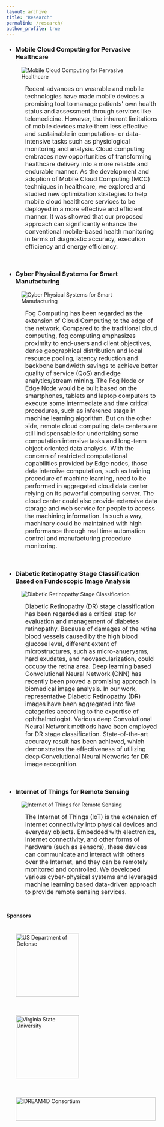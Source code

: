 ```yaml
---
layout: archive
title: "Research"
permalink: /research/
author_profile: true
---
```


<style>
p.ex1 {
  margin-left: 50px;
}

div {
  hyphens: auto;
}

* {
  box-sizing: border-box;
}

.column {
  float: left;
  padding: 25px;
}

/* Clearfix (clear floats) */
.row::after {
  content: "";
  clear: both;
  display: table;
}

</style>

* ### Mobile Cloud Computing for Pervasive Healthcare

<img src="/images/MCC_Health.png" alt="Mobile Cloud Computing for Pervasive Healthcare" hspace="40">

<div><p class="ex1"><font size="3">Recent advances on wearable and mobile technologies have made 
mobile devices a promising tool to manage patients' own health status and assessment 
through services like telemedicine. However, the inherent limitations 
of mobile devices make them less effective and sustainable in computation- or data-intensive 
tasks such as physiological monitoring and analysis. Cloud computing embraces new opportunities 
of transforming healthcare delivery into a more reliable and endurable manner. As the development and 
adoption of Mobile Cloud Computing (MCC) techniques in healthcare, 
we explored and studied new optimization strategies to help mobile cloud healthcare services to be deployed in a more effective and efficient manner. 
It was showed that our proposed approach can 
significantly enhance the conventional mobile-based health monitoring 
in terms of diagnostic accuracy, execution efficiency and energy efficiency.</font></p></div>

<br>

* ### Cyber Physical Systems for Smart Manufacturing

<img src="/images/SmartManufacturing.jpg" alt="Cyber Physical Systems for Smart Manufacturing" hspace="40">

<div><p class="ex1"><font size="3">Fog Computing has been regarded as the extension of Cloud Computing to the edge of the network. 
Compared to the traditional cloud computing, fog computing emphasizes proximity to end-users and client objectives, 
dense geographical distribution and local resource pooling, latency reduction and backbone bandwidth savings to achieve 
better quality of service (QoS) and edge analytics/stream mining. The Fog Node or Edge Node would be built based on the smartphones, 
tablets and laptop computers to execute some intermediate and time critical procedures, such as inference stage in machine learning algorithm. 
But on the other side, remote cloud computing data centers are still indispensable for undertaking some computation intensive tasks 
and long-term object oriented data analysis. With the concern of restricted computational capabilities provided by Edge nodes, 
those data intensive computation, such as training procedure of machine learning, need to be performed in aggregated cloud data center relying on its powerful 
computing server. The cloud center could also provide extensive data storage and web service for people to access the machining information. 
In such a way, machinary could be maintained with high performance through real time automation control and manufacturing procedure monitoring.</font></p></div>

<br>

* ### Diabetic Retinopathy Stage Classification Based on Fundoscopic Image Analysis

<img src="/images/DR.png" alt="Diabetic Retinopathy Stage Classification" hspace="40">

<div><p class="ex1"><font size="3">Diabetic Retinopathy (DR) stage classification has been regarded as a critical step for evaluation and management of diabetes retinopathy. 
Because of damages of the retina blood vessels caused by the high blood glucose level, different extent of microstructures, 
such as micro-anuerysms, hard exudates, and neovascularization, could occupy the retina area. Deep learning based 
Convolutional Neural Network (CNN) has recently been proved a promising approach in biomedical image analysis. 
In our work, representative Diabetic Retinopathy (DR) images have been aggregated into five categories according 
to the expertise of ophthalmologist. Various deep Convolutional Neural Network methods have been employed 
for DR stage classification. State-of-the-art accuracy result has been achieved, 
which demonstrates the effectiveness of utilizing deep Convolutional Neural Networks for DR image recognition.</font></p></div>

<br>

* ### Internet of Things for Remote Sensing

<img src="/images/IoT.png" alt="Internet of Things for Remote Sensing" hspace="40">

<div><p class="ex1"><font size="3">The Internet of Things (IoT) is the extension of Internet connectivity into physical devices and everyday objects. 
Embedded with electronics, Internet connectivity, and other forms of hardware (such as sensors), these devices can communicate and interact 
with others over the Internet, and they can be remotely monitored and controlled. We developed various cyber-physical systems and leveraged machine learning based
data-driven approach to provide remote sensing services.</font></p></div>

<br>

<b>Sponsors</b><br>

<div class="row">
  <div class="column">
    <img src="/images/United_States_Department_of_Defense_Seal.svg.png" alt="US Department of Defense" style="width:168px;height:168px;">
  </div>
  <div class="column">
    <img src="/images/VSU.png" alt="Virginia State University" style="width:168px;height:168px;">
  </div>
  <div class="column">
    <img src="/images/idream4d.png" alt="IDREAM4D Consortium" style="width:372px;height:63px;">
  </div>
</div>

